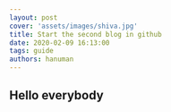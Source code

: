 ```yaml
---
layout: post
cover: 'assets/images/shiva.jpg'
title: Start the second blog in github
date: 2020-02-09 16:13:00
tags: guide
authors: hanuman
---
```


<h2>Hello everybody</h2>